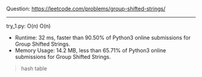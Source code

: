 Question: https://leetcode.com/problems/group-shifted-strings/

---

try_1.py: O(n) O(n)
* Runtime: 32 ms, faster than 90.50% of Python3 online submissions for Group Shifted Strings.
* Memory Usage: 14.2 MB, less than 65.71% of Python3 online submissions for Group Shifted Strings.

> hash table